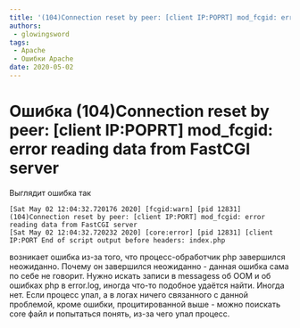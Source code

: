 ```yaml
---
title: '(104)Connection reset by peer: [client IP:POPRT] mod_fcgid: error reading data from FastCGI server'
authors: 
 - glowingsword
tags:
 - Apache
 - Ошибки Apache
date: 2020-05-02
---
```


# Ошибка (104)Connection reset by peer: [client IP:POPRT] mod_fcgid: error reading data from FastCGI server

Выглядит ошибка так

``` log
[Sat May 02 12:04:32.720176 2020] [fcgid:warn] [pid 12831] (104)Connection reset by peer: [client IP:PORT] mod_fcgid: error reading data from FastCGI server
[Sat May 02 12:04:32.720232 2020] [core:error] [pid 12831] [client IP:PORT End of script output before headers: index.php
```
возникает ошибка из-за того, что процесс-обработчик php завершился неожиданно. Почему он завершился неожиданно - данная ошибка сама по себе не говорит. Нужно искать записи в messagess об OOM и об ошибках php в error.log, иногда что-то подобное удаётся найти. Иногда нет. Если процесс упал, а в логах ничего связанного с данной проблемой, кроме ошибки, процитированной выше - можно поискать core файл и попытаться понять, из-за чего упал процесс.

